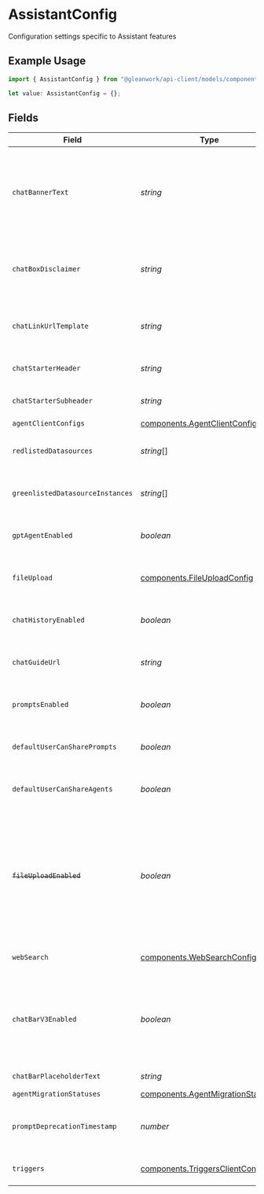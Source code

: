 # AssistantConfig

Configuration settings specific to Assistant features

## Example Usage

```typescript
import { AssistantConfig } from "@gleanwork/api-client/models/components";

let value: AssistantConfig = {};
```

## Fields

| Field                                                                                                                                                                               | Type                                                                                                                                                                                | Required                                                                                                                                                                            | Description                                                                                                                                                                         |
| ----------------------------------------------------------------------------------------------------------------------------------------------------------------------------------- | ----------------------------------------------------------------------------------------------------------------------------------------------------------------------------------- | ----------------------------------------------------------------------------------------------------------------------------------------------------------------------------------- | ----------------------------------------------------------------------------------------------------------------------------------------------------------------------------------- |
| `chatBannerText`                                                                                                                                                                    | *string*                                                                                                                                                                            | :heavy_minus_sign:                                                                                                                                                                  | Disclaimer message to be displayed as a banner on top of chat. This could be in markdown format with "\n" between each line.                                                        |
| `chatBoxDisclaimer`                                                                                                                                                                 | *string*                                                                                                                                                                            | :heavy_minus_sign:                                                                                                                                                                  | Disclaimer message to be displayed below the chat box. This could be in markdown format.                                                                                            |
| `chatLinkUrlTemplate`                                                                                                                                                               | *string*                                                                                                                                                                            | :heavy_minus_sign:                                                                                                                                                                  | The URL to use for outbound links to Glean Chat. Defaults to {webAppUrl}/chat.                                                                                                      |
| `chatStarterHeader`                                                                                                                                                                 | *string*                                                                                                                                                                            | :heavy_minus_sign:                                                                                                                                                                  | Label for the chat header during initial state.                                                                                                                                     |
| `chatStarterSubheader`                                                                                                                                                              | *string*                                                                                                                                                                            | :heavy_minus_sign:                                                                                                                                                                  | Label for the chat subheader during initial state.                                                                                                                                  |
| `agentClientConfigs`                                                                                                                                                                | [components.AgentClientConfig](../../models/components/agentclientconfig.md)[]                                                                                                      | :heavy_minus_sign:                                                                                                                                                                  | N/A                                                                                                                                                                                 |
| `redlistedDatasources`                                                                                                                                                              | *string*[]                                                                                                                                                                          | :heavy_minus_sign:                                                                                                                                                                  | A list of datasources that are disabled in Chat                                                                                                                                     |
| `greenlistedDatasourceInstances`                                                                                                                                                    | *string*[]                                                                                                                                                                          | :heavy_minus_sign:                                                                                                                                                                  | A list of datasources that are always visible in Chat                                                                                                                               |
| `gptAgentEnabled`                                                                                                                                                                   | *boolean*                                                                                                                                                                           | :heavy_minus_sign:                                                                                                                                                                  | Whether the GPT agent (general mode) for Chat is enabled                                                                                                                            |
| `fileUpload`                                                                                                                                                                        | [components.FileUploadConfig](../../models/components/fileuploadconfig.md)                                                                                                          | :heavy_minus_sign:                                                                                                                                                                  | Configuration settings for the chat file upload feature                                                                                                                             |
| `chatHistoryEnabled`                                                                                                                                                                | *boolean*                                                                                                                                                                           | :heavy_minus_sign:                                                                                                                                                                  | Whether the chat history for Chat is enabled for the deployment                                                                                                                     |
| `chatGuideUrl`                                                                                                                                                                      | *string*                                                                                                                                                                            | :heavy_minus_sign:                                                                                                                                                                  | Redirect URL for "Chat guide" in the default chat starter subheader                                                                                                                 |
| `promptsEnabled`                                                                                                                                                                    | *boolean*                                                                                                                                                                           | :heavy_minus_sign:                                                                                                                                                                  | Whether prompt templates feature are enabled for the deployment.                                                                                                                    |
| `defaultUserCanSharePrompts`                                                                                                                                                        | *boolean*                                                                                                                                                                           | :heavy_minus_sign:                                                                                                                                                                  | Whether a default user can share prompts to the prompt library.                                                                                                                     |
| `defaultUserCanShareAgents`                                                                                                                                                         | *boolean*                                                                                                                                                                           | :heavy_minus_sign:                                                                                                                                                                  | Whether a default user can share agents to the agent library.                                                                                                                       |
| ~~`fileUploadEnabled`~~                                                                                                                                                             | *boolean*                                                                                                                                                                           | :heavy_minus_sign:                                                                                                                                                                  | : warning: ** DEPRECATED **: This will be removed in a future release, please migrate away from it as soon as possible.<br/><br/>Whether file upload for Chat is enabled for the deployment |
| `webSearch`                                                                                                                                                                         | [components.WebSearchConfig](../../models/components/websearchconfig.md)                                                                                                            | :heavy_minus_sign:                                                                                                                                                                  | Configuration settings related to web search                                                                                                                                        |
| `chatBarV3Enabled`                                                                                                                                                                  | *boolean*                                                                                                                                                                           | :heavy_minus_sign:                                                                                                                                                                  | Whether admin has enabled Chat Bar V3 for the deployment. This shall eventually go away when we launch Chat Bar V3 to all customers.                                                |
| `chatBarPlaceholderText`                                                                                                                                                            | *string*                                                                                                                                                                            | :heavy_minus_sign:                                                                                                                                                                  | Placeholder text for the chat bar                                                                                                                                                   |
| `agentMigrationStatuses`                                                                                                                                                            | [components.AgentMigrationStatuses](../../models/components/agentmigrationstatuses.md)                                                                                              | :heavy_minus_sign:                                                                                                                                                                  | N/A                                                                                                                                                                                 |
| `promptDeprecationTimestamp`                                                                                                                                                        | *number*                                                                                                                                                                            | :heavy_minus_sign:                                                                                                                                                                  | The prompt deprecation time shown on the prompt library warning.                                                                                                                    |
| `triggers`                                                                                                                                                                          | [components.TriggersClientConfig](../../models/components/triggersclientconfig.md)                                                                                                  | :heavy_minus_sign:                                                                                                                                                                  | Configuration settings for triggers.                                                                                                                                                |
